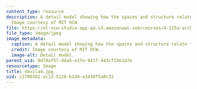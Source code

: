 ```yaml
---
content_type: resource
description: A detail model showing how the spaces and structure relate to the bridge.
  Image courtesy of MIT OCW.
file: https://ol-ocw-studio-app-qa.s3.amazonaws.com/courses/4-125a-architecture-studio-building-in-landscapes-fall-2005/c2700302ac125126b1d4a3430f5a0c31_davila4.jpg
file_type: image/jpeg
image_metadata:
  caption: A detail model showing how the spaces and structure relate to the bridge.
  credit: Image courtesy of MIT OCW.
  image-alt: Detail model.
parent_uid: 0d78af57-d4a5-e3fe-941f-443cf19e1d7e
resourcetype: Image
title: davila4.jpg
uid: c2700302-ac12-5126-b1d4-a3430f5a0c31
---
```


